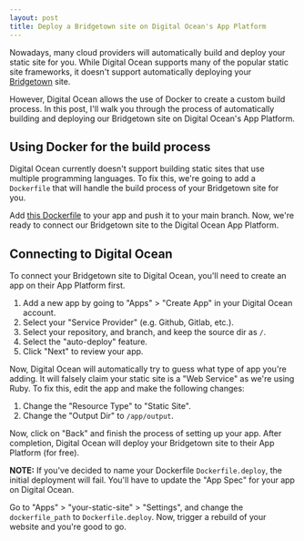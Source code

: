 ```yaml
---
layout: post
title: Deploy a Bridgetown site on Digital Ocean's App Platform
---
```


Nowadays, many cloud providers will automatically build and deploy your static site for you. While Digital Ocean supports many of the popular static site frameworks, it doesn't support automatically deploying your [Bridgetown](https://www.bridgetownrb.com) site.

However, Digital Ocean allows the use of Docker to create a custom build process. In this post, I'll walk you through the process of automatically building and deploying our Bridgetown site on Digital Ocean's App Platform.

## Using Docker for the build process

Digital Ocean currently doesn't support building static sites that use multiple programming languages. To fix this, we're going to add a `Dockerfile` that will handle the build process of your Bridgetown site for you.

Add [this Dockerfile](https://gist.github.com/stefanvermaas/99806f010ed918fcc8b0c3913f48bf04) to your app and push it to your main branch. Now, we're ready to connect our Bridgetown site to the Digital Ocean App Platform.

## Connecting to Digital Ocean

To connect your Bridgetown site to Digital Ocean, you'll need to create an app on their App Platform first.

1. Add a new app by going to "Apps" > "Create App" in your Digital Ocean account.
2. Select your "Service Provider" (e.g. Github, Gitlab, etc.).
3. Select your repository, and branch, and keep the source dir as `/`.
4. Select the "auto-deploy" feature.
5. Click "Next" to review your app.

Now, Digital Ocean will automatically try to guess what type of app you're adding. It will falsely claim your static site is a "Web Service" as we're using Ruby. To fix this, edit the app and make the following changes:

1. Change the "Resource Type" to "Static Site".
2. Change the "Output Dir" to `/app/output`.

Now, click on "Back" and finish the process of setting up your app. After completion, Digital Ocean will deploy your Bridgetown site to their App Platform (for free).

**NOTE:** If you've decided to name your Dockerfile `Dockerfile.deploy`, the initial deployment will fail. You'll have to update the "App Spec" for your app on Digital Ocean.

Go to "Apps" > "your-static-site" > "Settings", and change the `dockerfile_path` to `Dockerfile.deploy`. Now, trigger a rebuild of your website and you're good to go.
